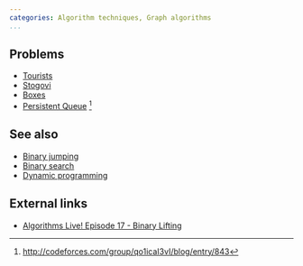 ```yaml
---
categories: Algorithm techniques, Graph algorithms
...
```


## Problems
- [Tourists](https://open.kattis.com/problems/tourists)
- [Stogovi](https://open.kattis.com/problems/stogovi)
- [Boxes](https://open.kattis.com/problems/boxes)
- [Persistent Queue](http://codeforces.com/gym/100431) [^1]

## See also
* [Binary jumping]()
* [Binary search]()
* [Dynamic programming]()

## External links
- [Algorithms Live! Episode 17 - Binary Lifting](https://www.youtube.com/watch?v=kOfa6t8WnbI)

[^1]: <http://codeforces.com/group/qo1icaI3vI/blog/entry/843>